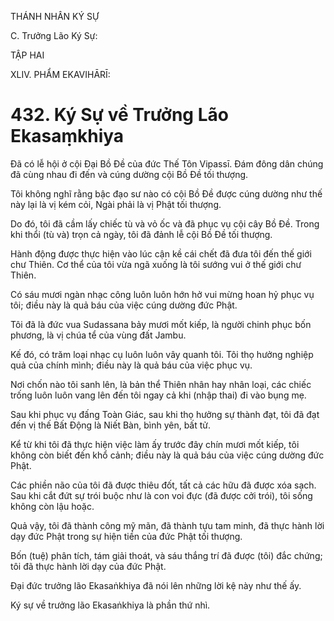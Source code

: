 THÁNH NHÂN KÝ SỰ

C. Trưởng Lão Ký Sự:

TẬP HAI

XLIV. PHẨM EKAVIHĀRĪ:

# 432. Ký Sự về Trưởng Lão Ekasaṃkhiya

Đã có lễ hội ở cội Đại Bồ Đề của đức Thế Tôn Vipassī. Đám đông dân chúng đã cùng nhau đi đến và cúng dường cội Bồ Đề tối thượng.

Tôi không nghĩ rằng bậc đạo sư nào có cội Bồ Đề được cúng dường như thế này lại là vị kém cỏi, Ngài phải là vị Phật tối thượng.

Do đó, tôi đã cầm lấy chiếc tù và vỏ ốc và đã phục vụ cội cây Bồ Đề. Trong khi thổi (tù và) trọn cả ngày, tôi đã đảnh lễ cội Bồ Đề tối thượng.

Hành động được thực hiện vào lúc cận kề cái chết đã đưa tôi đến thế giới chư Thiên. Cơ thể của tôi vừa ngã xuống là tôi sướng vui ở thế giới chư Thiên.

Có sáu mươi ngàn nhạc công luôn luôn hớn hở vui mừng hoan hỷ phục vụ tôi; điều này là quả báu của việc cúng dường đức Phật.

Tôi đã là đức vua Sudassana bảy mươi mốt kiếp, là người chinh phục bốn phương, là vị chúa tể của vùng đất Jambu.

Kế đó, có trăm loại nhạc cụ luôn luôn vây quanh tôi. Tôi thọ hưởng nghiệp quả của chính mình; điều này là quả báu của việc phục vụ.

Nơi chốn nào tôi sanh lên, là bản thể Thiên nhân hay nhân loại, các chiếc trống luôn luôn vang lên đến tôi ngay cả khi (nhập thai) đi vào bụng mẹ.

Sau khi phục vụ đấng Toàn Giác, sau khi thọ hưởng sự thành đạt, tôi đã đạt đến vị thế Bất Động là Niết Bàn, bình yên, bất tử.

Kể từ khi tôi đã thực hiện việc làm ấy trước đây chín mươi mốt kiếp, tôi không còn biết đến khổ cảnh; điều này là quả báu của việc cúng dường đức Phật.

Các phiền não của tôi đã được thiêu đốt, tất cả các hữu đã được xóa sạch. Sau khi cắt đứt sự trói buộc như là con voi đực (đã được cởi trói), tôi sống không còn lậu hoặc.

Quả vậy, tôi đã thành công mỹ mãn, đã thành tựu tam minh, đã thực hành lời dạy đức Phật trong sự hiện tiền của đức Phật tối thượng.

Bốn (tuệ) phân tích, tám giải thoát, và sáu thắng trí đã được (tôi) đắc chứng; tôi đã thực hành lời dạy của đức Phật.

Đại đức trưởng lão Ekasaṅkhiya đã nói lên những lời kệ này như thế ấy.

Ký sự về trưởng lão Ekasaṅkhiya là phần thứ nhì.
